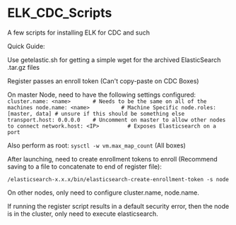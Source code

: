 # ELK_CDC_Scripts
A few scripts for installing ELK for CDC and such

Quick Guide:

Use getelastic.sh for getting a simple wget for the archived ElasticSearch .tar.gz files

Register passes an enroll token (Can't copy-paste on CDC Boxes)

On master Node, need to have the following settings configured:
`
cluster.name: <name>       # Needs to be the same on all of the machines
node.name: <name>          # Machine Specific
node.roles: [master, data] # unsure if this should be something else
transport.host: 0.0.0.0    # Uncomment on master to allow other nodes to connect
network.host: <IP>         # Exposes Elasticsearch on a port
`

Also perform as root: `sysctl -w vm.max_map_count` (All boxes)

After launching, need to create enrollment tokens to enroll (Recommend saving to a file to concatenate to end of register file):

`/elasticsearch-x.x.x/bin/elasticsearch-create-enrollment-token -s node`

On other nodes, only need to configure cluster.name, node.name.

If running the register script results in a default security error, then the node is in the cluster, only need to execute elasticsearch.
